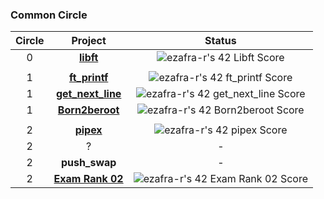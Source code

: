### Common Circle
| Circle | Project | Status |
|:------:|:-------:|:------:|
| 0 | [**libft**](./libft) | ![ezafra-r's 42 Libft Score](https://badge42.vercel.app/api/v2/clidn7qo5004508mork2r975c/project/3082823) |
|||
| 1 | [**ft_printf**](./ft_printf) | ![ezafra-r's 42 ft_printf Score](https://badge42.vercel.app/api/v2/clidn7qo5004508mork2r975c/project/3112194) |
| 1 | [**get_next_line**](./get_next_line) | ![ezafra-r's 42 get_next_line Score](https://badge42.vercel.app/api/v2/clidn7qo5004508mork2r975c/project/3122657) |
| 1 | [**Born2beroot**](./Born2beroot) | ![ezafra-r's 42 Born2beroot Score](https://badge42.vercel.app/api/v2/clidn7qo5004508mork2r975c/project/3130192) |
|||
| 2 | [**pipex**](./pipex) | ![ezafra-r's 42 pipex Score](https://badge42.vercel.app/api/v2/clidn7qo5004508mork2r975c/project/3195119) |
| 2 | ? | - |
| 2 | **push_swap** | - |
| 2 | [**Exam Rank 02**](./exam_rank_02) | ![ezafra-r's 42 Exam Rank 02 Score](https://badge42.vercel.app/api/v2/clidn7qo5004508mork2r975c/project/3216926) |
